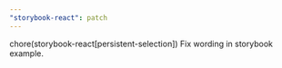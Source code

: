```yaml
---
"storybook-react": patch
---
```


chore(storybook-react[persistent-selection]) Fix wording in storybook example.
